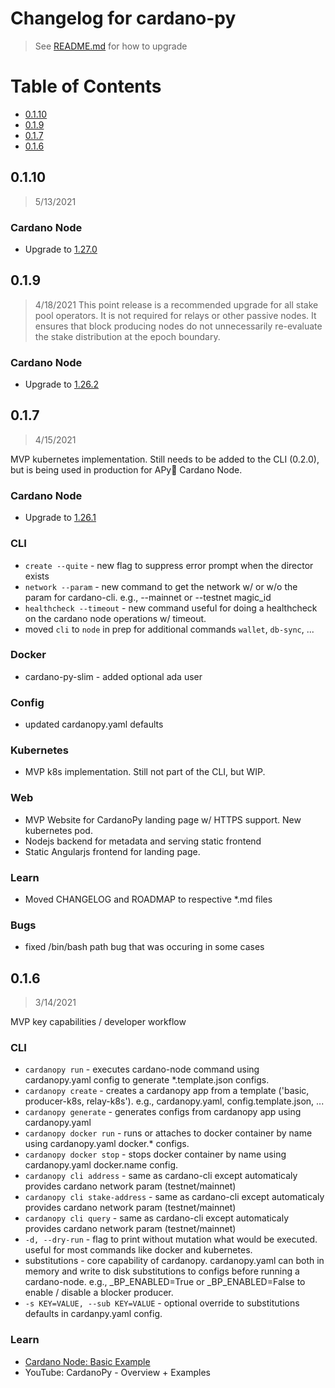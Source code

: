 # Changelog for cardano-py
> See [README.md](README.md#how-to-upgrade) for how to upgrade

# Table of Contents
- [0.1.10](#0110)
- [0.1.9](#019)
- [0.1.7](#017)
- [0.1.6](#016)

## 0.1.10
> 5/13/2021

### Cardano Node
- Upgrade to [1.27.0](https://github.com/input-output-hk/cardano-node/releases/tag/1.27.0)

## 0.1.9
> 4/18/2021
This point release is a recommended upgrade for all stake pool operators. It is not required for relays or other passive nodes. It ensures that block producing nodes do not unnecessarily re-evaluate the stake distribution at the epoch boundary.

### Cardano Node
- Upgrade to [1.26.2](https://github.com/input-output-hk/cardano-node/releases/tag/1.26.2)

## 0.1.7 
> 4/15/2021

MVP kubernetes implementation. Still needs to be added to the CLI (0.2.0), but is being used in production for APy🥧 Cardano Node.

### Cardano Node
- Upgrade to [1.26.1](https://github.com/input-output-hk/cardano-node/releases/tag/1.26.1)

### CLI
- `create --quite` - new flag to suppress error prompt when the director exists
- `network --param` - new command to get the network w/ or w/o the param for cardano-cli. e.g., --mainnet or --testnet magic_id
- `healthcheck --timeout` - new command useful for doing a healthcheck on the cardano node operations w/ timeout. 
- moved `cli` to `node` in prep for additional commands `wallet`, `db-sync`, ...

### Docker
- cardano-py-slim - added optional ada user

### Config
- updated cardanopy.yaml defaults

### Kubernetes
- MVP k8s implementation. Still not part of the CLI, but WIP. 

### Web
- MVP Website for CardanoPy landing page w/ HTTPS support. New kubernetes pod. 
- Nodejs backend for metadata and serving static frontend
- Static Angularjs frontend for landing page.

### Learn
- Moved CHANGELOG and ROADMAP to respective *.md files

### Bugs
- fixed /bin/bash path bug that was occuring in some cases

## 0.1.6
> 3/14/2021

MVP key capabilities / developer workflow

### CLI 
- `cardanopy run` - executes cardano-node command using cardanopy.yaml config to generate *.template.json configs.
- `cardanopy create` - creates a cardanopy app from a template ('basic, producer-k8s, relay-k8s'). e.g., cardanopy.yaml, config.template.json, ...
- `cardanopy generate` - generates configs from cardanopy app using cardanopy.yaml
- `cardanopy docker run` - runs or attaches to docker container by name using cardanopy.yaml docker.* configs.
- `cardanopy docker stop` - stops docker container by name using cardanopy.yaml docker.name config.
- `cardanopy cli address` - same as cardano-cli except automaticaly provides cardano network param (testnet/mainnet)
- `cardanopy cli stake-address` - same as cardano-cli except automaticaly provides cardano network param (testnet/mainnet)
- `cardanopy cli query` - same as cardano-cli except automaticaly provides cardano network param (testnet/mainnet)
- `-d, --dry-run` - flag to print without mutation what would be executed. useful for most commands like docker and kubernetes.
- substitutions - core capability of cardanopy. cardanopy.yaml can both in memory and write to disk substitutions to configs before running a cardano-node. e.g., _BP_ENABLED=True or _BP_ENABLED=False to enable / disable a blocker producer.
- `-s KEY=VALUE, --sub KEY=VALUE` - optional override to substitutions defaults in cardanpy.yaml config.
  
### Learn
- [Cardano Node: Basic Example](https://github.com/floydcraft/cardano-py-examples/tree/master/basic-example)
- YouTube: CardanoPy - Overview + Examples